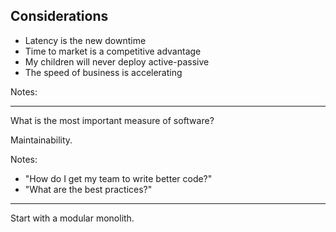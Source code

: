 ## Considerations

- Latency is the new downtime
- Time to market is a competitive advantage
- My children will never deploy active-passive
- The speed of business is accelerating

Notes:

--- 

What is the most important measure of software?

Maintainability.

Notes:
- "How do I get my team to write better code?"
- "What are the best practices?"

---

Start with a modular monolith.